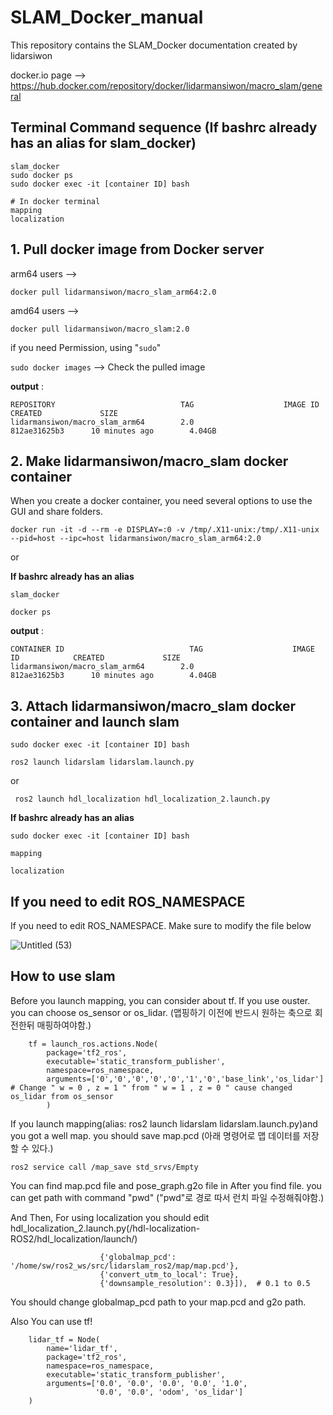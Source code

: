# SLAM_Docker_manual
This repository contains the SLAM_Docker documentation created by lidarsiwon

docker.io page -->  https://hub.docker.com/repository/docker/lidarmansiwon/macro_slam/general

## Terminal Command sequence (If bashrc already has an alias for slam_docker)
```
slam_docker      
sudo docker ps   
sudo docker exec -it [container ID] bash

# In docker terminal
mapping          
localization     
```


## 1. Pull docker image from Docker server

arm64 users --> 
``` 
docker pull lidarmansiwon/macro_slam_arm64:2.0
```

amd64 users -->
```
docker pull lidarmansiwon/macro_slam:2.0
```

if you need Permission, using "```sudo```"

``` sudo docker images ```  --> Check the pulled image

**output** :  

```
REPOSITORY                            TAG                    IMAGE ID            CREATED             SIZE
lidarmansiwon/macro_slam_arm64        2.0                    812ae31625b3      10 minutes ago        4.04GB
```

## 2. Make lidarmansiwon/macro_slam docker container  

When you create a docker container, you need several options to use the GUI and share folders.

``` 
docker run -it -d --rm -e DISPLAY=:0 -v /tmp/.X11-unix:/tmp/.X11-unix --pid=host --ipc=host lidarmansiwon/macro_slam_arm64:2.0
```

or

**If bashrc already has an alias** 

```
slam_docker
``` 


```
docker ps
```

**output** :  

```
CONTAINER ID                            TAG                    IMAGE ID            CREATED             SIZE
lidarmansiwon/macro_slam_arm64        2.0                    812ae31625b3      10 minutes ago        4.04GB
```

## 3. Attach lidarmansiwon/macro_slam docker container and launch slam

``` sudo docker exec -it [container ID] bash ```

``` ros2 launch lidarslam lidarslam.launch.py ```

or 

``` ros2 launch hdl_localization hdl_localization_2.launch.py```

**If bashrc already has an alias** 

``` sudo docker exec -it [container ID] bash ```

``` mapping ``` 

``` localization ```



## If you need to edit ROS_NAMESPACE 

If you need to edit ROS_NAMESPACE. Make sure to modify the file below

![Untitled (53)](https://github.com/lidarmansiwon/SLAM_Docker_manual/assets/117976120/bb923350-f9fc-46d6-95e4-7216e20b7f9e)

## How to use slam 

Before you launch mapping, you can consider about tf. If you use ouster. you can choose os_sensor or os_lidar.
(맵핑하기 이전에 반드시 원하는 축으로 회전한뒤 매핑하여야함.)

```
    tf = launch_ros.actions.Node(
        package='tf2_ros',
        executable='static_transform_publisher',
        namespace=ros_namespace,
        arguments=['0','0','0','0','0','1','0','base_link','os_lidar']  # Change " w = 0 , z = 1 " from " w = 1 , z = 0 " cause changed os_lidar from os_sensor
        )
```


If you launch mapping(alias: ros2 launch lidarslam lidarslam.launch.py)and you got a well map. you should save map.pcd
(아래 명령어로 맵 데이터를 저장할 수 있다.)

```
ros2 service call /map_save std_srvs/Empty
```

You can find map.pcd file and pose_graph.g2o file in
After you find file. you can get path with command "pwd"
("pwd"로 경로 따서 런치 파일 수정해줘야함.)

And Then, For using localization you should edit hdl_localization_2.launch.py(/hdl-localization-ROS2/hdl_localization/launch/)

```
                    {'globalmap_pcd': '/home/sw/ros2_ws/src/lidarslam_ros2/map/map.pcd'},
                    {'convert_utm_to_local': True},
                    {'downsample_resolution': 0.3}]),  # 0.1 to 0.5
```
You should change globalmap_pcd path to your map.pcd and g2o path.

Also You can use tf!

```
    lidar_tf = Node(
        name='lidar_tf',
        package='tf2_ros',
        namespace=ros_namespace,
        executable='static_transform_publisher',
        arguments=['0.0', '0.0', '0.0', '0.0', '1.0',
                   '0.0', '0.0', 'odom', 'os_lidar']
    )
```

